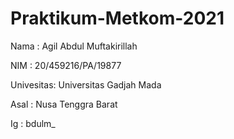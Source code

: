 # Praktikum-Metkom-2021
Nama      : Agil Abdul Muftakirillah

NIM       : 20/459216/PA/19877

Univesitas: Universitas Gadjah Mada

Asal      : Nusa Tenggra Barat

Ig        : bdulm_
